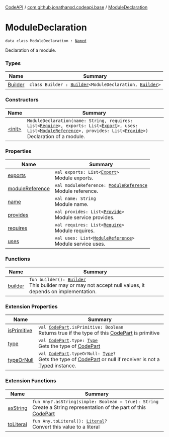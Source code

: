 [CodeAPI](../../index.md) / [com.github.jonathanxd.codeapi.base](../index.md) / [ModuleDeclaration](.)

# ModuleDeclaration

`data class ModuleDeclaration : `[`Named`](../-named/index.md)

Declaration of a module.

### Types

| Name | Summary |
|---|---|
| [Builder](-builder/index.md) | `class Builder : `[`Builder`](../-named/-builder/index.md)`<ModuleDeclaration, `[`Builder`](-builder/index.md)`>` |

### Constructors

| Name | Summary |
|---|---|
| [&lt;init&gt;](-init-.md) | `ModuleDeclaration(name: String, requires: List<`[`Require`](../-require/index.md)`>, exports: List<`[`Export`](../-export/index.md)`>, uses: List<`[`ModuleReference`](../-module-reference/index.md)`>, provides: List<`[`Provide`](../-provide/index.md)`>)`<br>Declaration of a module. |

### Properties

| Name | Summary |
|---|---|
| [exports](exports.md) | `val exports: List<`[`Export`](../-export/index.md)`>`<br>Module exports. |
| [moduleReference](module-reference.md) | `val moduleReference: `[`ModuleReference`](../-module-reference/index.md)<br>Module reference. |
| [name](name.md) | `val name: String`<br>Module name. |
| [provides](provides.md) | `val provides: List<`[`Provide`](../-provide/index.md)`>`<br>Module service provides. |
| [requires](requires.md) | `val requires: List<`[`Require`](../-require/index.md)`>`<br>Module requires. |
| [uses](uses.md) | `val uses: List<`[`ModuleReference`](../-module-reference/index.md)`>`<br>Module service uses. |

### Functions

| Name | Summary |
|---|---|
| [builder](builder.md) | `fun builder(): `[`Builder`](-builder/index.md)<br>This builder may or may not accept null values, it depends on implementation. |

### Extension Properties

| Name | Summary |
|---|---|
| [isPrimitive](../../com.github.jonathanxd.codeapi.util/is-primitive.md) | `val `[`CodePart`](../../com.github.jonathanxd.codeapi/-code-part/index.md)`.isPrimitive: Boolean`<br>Returns true if the type of this [CodePart](../../com.github.jonathanxd.codeapi/-code-part/index.md) is primitive |
| [type](../../com.github.jonathanxd.codeapi.util/type.md) | `val `[`CodePart`](../../com.github.jonathanxd.codeapi/-code-part/index.md)`.type: `[`Type`](http://docs.oracle.com/javase/6/docs/api/java/lang/reflect/Type.html)<br>Gets the type of [CodePart](../../com.github.jonathanxd.codeapi/-code-part/index.md) |
| [typeOrNull](../../com.github.jonathanxd.codeapi.util/type-or-null.md) | `val `[`CodePart`](../../com.github.jonathanxd.codeapi/-code-part/index.md)`.typeOrNull: `[`Type`](http://docs.oracle.com/javase/6/docs/api/java/lang/reflect/Type.html)`?`<br>Gets the type of [CodePart](../../com.github.jonathanxd.codeapi/-code-part/index.md) or null if receiver is not a [Typed](../-typed/index.md) instance. |

### Extension Functions

| Name | Summary |
|---|---|
| [asString](../../com.github.jonathanxd.codeapi.util/kotlin.-any/as-string.md) | `fun Any?.asString(simple: Boolean = true): String`<br>Create a String representation of the part of this [CodePart](../../com.github.jonathanxd.codeapi/-code-part/index.md) |
| [toLiteral](../../com.github.jonathanxd.codeapi.util.conversion/kotlin.-any/to-literal.md) | `fun Any.toLiteral(): `[`Literal`](../../com.github.jonathanxd.codeapi.literal/-literal/index.md)`?`<br>Convert this value to a literal |
